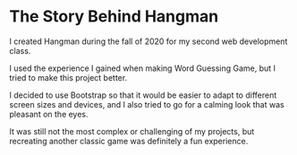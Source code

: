 # The Story Behind Hangman

I created Hangman during the fall of 2020 for my second web development class.

I used the experience I gained when making Word Guessing Game, but I tried to make this project better.

I decided to use Bootstrap so that it would be easier to adapt to different screen sizes and devices, and I also tried to go for a calming look that was pleasant on the eyes.

It was still not the most complex or challenging of my projects, but recreating another classic game was definitely a fun experience.

